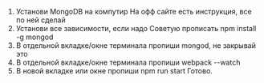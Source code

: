 1) Установи MongoDB на компутир
  На офф сайте есть инструкция, все по ней сделай
2) Установи все зависимости, если надо
Советую прописать npm install -g mongod
3) В отдельной вкладке/окне терминала пропиши mongod,
не закрывай это
4) В отдельной вкладке/окне терминала пропиши webpack --watch
5) В новой вкладке или окне пропиши npm run start
  Готово.
